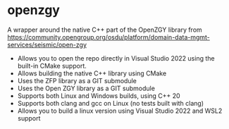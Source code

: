 # openzgy
A wrapper around the native C++ part of the OpenZGY library from https://community.opengroup.org/osdu/platform/domain-data-mgmt-services/seismic/open-zgy

- Allows you to open the repo directly in Visual Studio 2022 using the built-in CMake support.
- Allows building the native C++ library using CMake
- Uses the ZFP library as a GIT submodule
- Uses the Open ZGY library as a GIT submodule
- Supports both Linux and Windows builds, using C++ 20
- Supports both clang and gcc on Linux (no tests built with clang)
- Allows you to build a linux version using Visual Studio 2022 and WSL2 support





